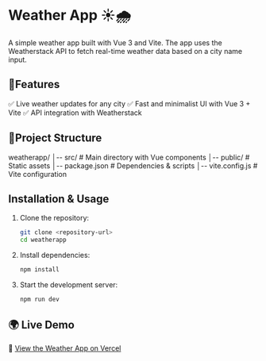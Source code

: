 # Weather App ☀️🌧️

A simple weather app built with Vue 3 and Vite. The app uses the Weatherstack API to fetch real-time weather data based on a city name input.

## 🌿Features
✅ Live weather updates for any city
✅ Fast and minimalist UI with Vue 3 + Vite
✅ API integration with Weatherstack

## 📂Project Structure

weatherapp/
│-- src/ # Main directory with Vue components
│-- public/ # Static assets
│-- package.json # Dependencies & scripts
│-- vite.config.js # Vite configuration

## Installation & Usage

1. Clone the repository:
    ```sh
    git clone <repository-url>
    cd weatherapp
    ```
2. Install dependencies:
    ```sh
    npm install
    ```
3. Start the development server:
    ```sh
    npm run dev
    ```

## 🌍 Live Demo
🔗 [View the Weather App on Vercel](https://weather-app-ivory-three-48.vercel.app/)
